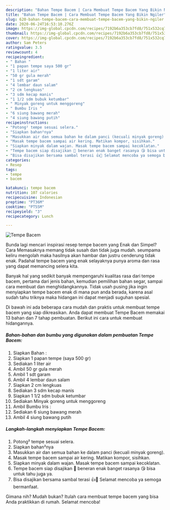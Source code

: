 ```yaml
---
description: "Bahan Tempe Bacem | Cara Membuat Tempe Bacem Yang Bikin Ngiler"
title: "Bahan Tempe Bacem | Cara Membuat Tempe Bacem Yang Bikin Ngiler"
slug: 620-bahan-tempe-bacem-cara-membuat-tempe-bacem-yang-bikin-ngiler
date: 2020-06-24T16:53:10.276Z
image: https://img-global.cpcdn.com/recipes/7192b6a353cb7fd8/751x532cq70/tempe-bacem-foto-resep-utama.jpg
thumbnail: https://img-global.cpcdn.com/recipes/7192b6a353cb7fd8/751x532cq70/tempe-bacem-foto-resep-utama.jpg
cover: https://img-global.cpcdn.com/recipes/7192b6a353cb7fd8/751x532cq70/tempe-bacem-foto-resep-utama.jpg
author: Sam Peters
ratingvalue: 3.5
reviewcount: 4
recipeingredient:
- " Bahan "
- "1 papan tempe saya 500 gr"
- "1 liter air"
- "50 gr gula merah"
- "1 sdt garam"
- "4 lembar daun salam"
- "2 cm lengkuas"
- "3 sdm kecap manis"
- "1 1/2 sdm bubuk ketumbar"
- " Minyak goreng untuk menggoreng"
- " Bumbu Iris "
- "6 siung bawang merah"
- "4 siung bawang putih"
recipeinstructions:
- "Potong² tempe sesuai selera."
- "Siapkan bahan²nya"
- "Masukkan air dan semua bahan ke dalam panci (kecuali minyak goreng)."
- "Masak tempe bacem sampai air kering. Matikan kompor, sisihkan."
- "Siapkan minyak dalam wajan. Masak tempe bacem sampai kecoklatan."
- "Tempe bacem siap disajikan 🤗 beneran enak banget rasanya 😘 bisa untuk tahu juga ya."
- "Bisa disajikan bersama sambal terasi 👍🥰 Selamat mencoba ya semoga bermanfaat."
categories:
- Resep
tags:
- tempe
- bacem

katakunci: tempe bacem 
nutrition: 107 calories
recipecuisine: Indonesian
preptime: "PT36M"
cooktime: "PT55M"
recipeyield: "3"
recipecategory: Lunch

---
```



![Tempe Bacem](https://img-global.cpcdn.com/recipes/7192b6a353cb7fd8/751x532cq70/tempe-bacem-foto-resep-utama.jpg)

Bunda lagi mencari inspirasi resep tempe bacem yang Enak dan Simpel? Cara Memasaknya memang tidak susah dan tidak juga mudah. seumpama keliru mengolah maka hasilnya akan hambar dan justru cenderung tidak enak. Padahal tempe bacem yang enak selayaknya punya aroma dan rasa yang dapat memancing selera kita.

Banyak hal yang sedikit banyak mempengaruhi kualitas rasa dari tempe bacem, pertama dari jenis bahan, kemudian pemilihan bahan segar, sampai cara membuat dan menghidangkannya. Tidak usah pusing jika ingin menyiapkan tempe bacem enak di mana pun anda berada, karena asal sudah tahu triknya maka hidangan ini dapat menjadi suguhan spesial.




Di bawah ini ada beberapa cara mudah dan praktis untuk membuat tempe bacem yang siap dikreasikan. Anda dapat membuat Tempe Bacem memakai 13 bahan dan 7 tahap pembuatan. Berikut ini cara untuk membuat hidangannya.

<!--inarticleads1-->

##### Bahan-bahan dan bumbu yang digunakan dalam pembuatan Tempe Bacem:

1. Siapkan  Bahan :
1. Siapkan 1 papan tempe (saya 500 gr)
1. Sediakan 1 liter air
1. Ambil 50 gr gula merah
1. Ambil 1 sdt garam
1. Ambil 4 lembar daun salam
1. Siapkan 2 cm lengkuas
1. Sediakan 3 sdm kecap manis
1. Siapkan 1 1/2 sdm bubuk ketumbar
1. Sediakan  Minyak goreng untuk menggoreng
1. Ambil  Bumbu Iris :
1. Sediakan 6 siung bawang merah
1. Ambil 4 siung bawang putih




<!--inarticleads2-->

##### Langkah-langkah menyiapkan Tempe Bacem:

1. Potong² tempe sesuai selera.
1. Siapkan bahan²nya
1. Masukkan air dan semua bahan ke dalam panci (kecuali minyak goreng).
1. Masak tempe bacem sampai air kering. Matikan kompor, sisihkan.
1. Siapkan minyak dalam wajan. Masak tempe bacem sampai kecoklatan.
1. Tempe bacem siap disajikan 🤗 beneran enak banget rasanya 😘 bisa untuk tahu juga ya.
1. Bisa disajikan bersama sambal terasi 👍🥰 Selamat mencoba ya semoga bermanfaat.




Gimana nih? Mudah bukan? Itulah cara membuat tempe bacem yang bisa Anda praktikkan di rumah. Selamat mencoba!
